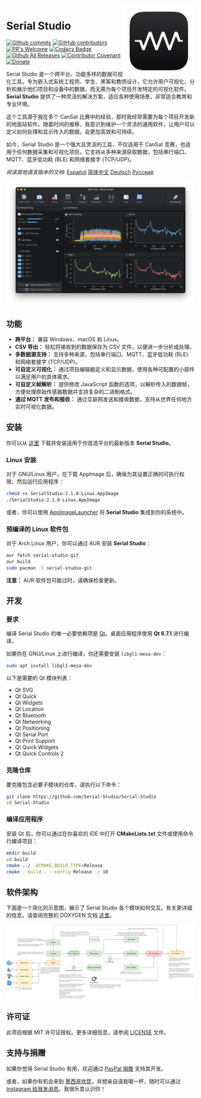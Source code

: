 <a href="#">
    <img width="192px" height="192px" src="/doc/icon.svg" align="right" />
</a>

# Serial Studio

[![Github commits](https://img.shields.io/github/last-commit/Serial-Studio/Serial-Studio)](https://github.com/Serial-Studio/Serial-Studio/commits/master)
[![GitHub contributors](https://img.shields.io/github/contributors/Serial-Studio/Serial-Studio)](https://github.com/Serial-Studio/Serial-Studio/graphs/contributors)
[![PR's Welcome](https://img.shields.io/badge/PRs-welcome-brightgreen.svg?style=flat)](https://github.com/Serial-Studio/Serial-Studio/pull/new)
[![Codacy Badge](https://app.codacy.com/project/badge/Grade/4b6f3ce14a684704980fea31d8c1632e)](https://www.codacy.com/gh/Serial-Studio/Serial-Studio/dashboard?utm_source=github.com&amp;utm_medium=referral&amp;utm_content=Serial-Studio/Serial-Studio&amp;utm_campaign=Badge_Grade)
[![Github All Releases](https://img.shields.io/github/downloads/Serial-Studio/Serial-Studio/total.svg)](https://github.com/Serial-Studio/Serial-Studio/releases/)
[![Contributor Covenant](https://img.shields.io/badge/Contributor%20Covenant-v1.4%20adopted-ff69b4.svg)](CODE_OF_CONDUCT.md)
[![Donate](https://img.shields.io/badge/Donate-PayPal-green.svg)](https://www.paypal.com/donate?hosted_button_id=XN68J47QJKYDE)

Serial Studio 是一个跨平台、功能多样的数据可视化工具，专为嵌入式系统工程师、学生、黑客和教师设计。它允许用户可视化、分析和展示他们项目和设备中的数据，而无需为每个项目开发特定的可视化软件。**Serial Studio** 提供了一种灵活的解决方案，适应各种使用场景，非常适合教育和专业环境。

这个工具源于我在多个 CanSat 比赛中的经验，那时我经常需要为每个项目开发新的地面站软件。随着时间的推移，我意识到维护一个灵活的通用软件，让用户可以定义如何处理和显示传入的数据，会更加高效和可持续。

如今，Serial Studio 是一个强大且灵活的工具，不仅适用于 CanSat 竞赛，也适用于任何数据采集和可视化项目。它支持从多种来源获取数据，包括串行端口、MQTT、蓝牙低功耗 (BLE) 和网络套接字 (TCP/UDP)。

*阅读其他语言版本的文档*: [Español](/doc/README_ES.md) [简体中文](/doc/README_ZH.md) [Deutsch](/doc/README_DE.md) [Русский](/doc/README_RU.md)

![软件使用](/doc/screenshot.png)

## 功能

- **跨平台：** 兼容 Windows、macOS 和 Linux。
- **CSV 导出：** 轻松将接收到的数据保存为 CSV 文件，以便进一步分析或处理。
- **多数据源支持：** 支持多种来源，包括串行端口、MQTT、蓝牙低功耗 (BLE) 和网络套接字 (TCP/UDP)。
- **可自定义可视化：** 通过项目编辑器定义和显示数据，使用各种可配置的小部件以满足用户的具体需求。
- **可自定义帧解析：** 提供修改 JavaScript 函数的选项，以解析传入的数据帧，方便处理原始传感器数据并支持复杂的二进制格式。
- **通过 MQTT 发布和接收：** 通过互联网发送和接收数据，支持从世界任何地方实时可视化数据。

## 安装

你可以从 [这里](https://github.com/Serial-Studio/Serial-Studio/releases/latest) 下载并安装适用于你首选平台的最新版本 **Serial Studio**。

### Linux 安装

对于 GNU/Linux 用户，在下载 AppImage 后，确保为其设置正确的可执行权限，然后运行应用程序：

```bash
chmod +x SerialStudio-2.1.0-Linux.AppImage
./SerialStudio-2.1.0-Linux.AppImage
```

或者，你可以使用 [AppImageLauncher](https://github.com/TheAssassin/AppImageLauncher/) 将 **Serial Studio** 集成到你的系统中。

### 预编译的 Linux 软件包

对于 Arch Linux 用户，你可以通过 AUR 安装 **Serial Studio**：

```bash
aur fetch serial-studio-git
aur build
sudo pacman -S serial-studio-git
```

**注意：** AUR 软件包可能过时，请确保检查更新。

## 开发

### 要求

编译 Serial Studio 的唯一必要依赖项是 [Qt](http://www.qt.io/download-open-source/)。桌面应用程序使用 **Qt 6.7.1** 进行编译。

如果你在 GNU/Linux 上进行编译，你还需要安装 `libgl1-mesa-dev`：

```bash
sudo apt install libgl1-mesa-dev
```

以下是需要的 Qt 模块列表：

- Qt SVG
- Qt Quick
- Qt Widgets
- Qt Location
- Qt Bluetooth
- Qt Networking
- Qt Positioning
- Qt Serial Port
- Qt Print Support
- Qt Quick Widgets
- Qt Quick Controls 2

### 克隆仓库

要克隆包含必要子模块的仓库，请执行以下命令：

```bash
git clone https://github.com/Serial-Studio/Serial-Studio
cd Serial-Studio
```

### 编译应用程序

安装 Qt 后，你可以通过在你喜欢的 IDE 中打开 **CMakeLists.txt** 文件或使用命令行编译项目：

```bash
mkdir build
cd build 
cmake ../ -DCMAKE_BUILD_TYPE=Release
cmake --build . --config Release -j 10
```

## 软件架构

下面是一个简化的示意图，展示了 Serial Studio 各个模块如何交互。有关更详细的信息，请查阅完整的 DOXYGEN 文档 [这里](https://serial-studio.github.io/hackers/)。

![架构](/doc/architecture/architecture.png)

## 许可证

此项目根据 MIT 许可证授权。更多详细信息，请参阅 [LICENSE](LICENSE.md) 文件。

## 支持与捐赠

如果你觉得 Serial Studio 有用，欢迎通过 [PayPal 捐赠](https://www.paypal.com/donate?hosted_button_id=XN68J47QJKYDE) 支持其开发。

或者，如果你有机会来到 [墨西哥坎昆](https://zh.wikipedia.org/wiki/坎昆)，并想亲自请我喝一杯，随时可以通过 [Instagram 给我发消息](https://instagram.com/aspatru)。我很乐意认识你！
